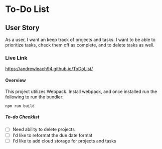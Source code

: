 # To-Do List
## User Story
As a user, I want an keep track of projects and tasks. I want to be able to prioritize tasks, check them off as complete, and to delete tasks as well. 

### Live Link
https://andrewleach94.github.io/ToDoList/

#### Overview
This project utilizes Webpack. Install webpack, and once installed run the following to run the bundler:

`npm run build`

##### To-do Checklist
- [ ] Need ability to delete projects
- [ ] I'd like to reformat the due date format
- [ ] I'd like to add cloud storage for projects and tasks
